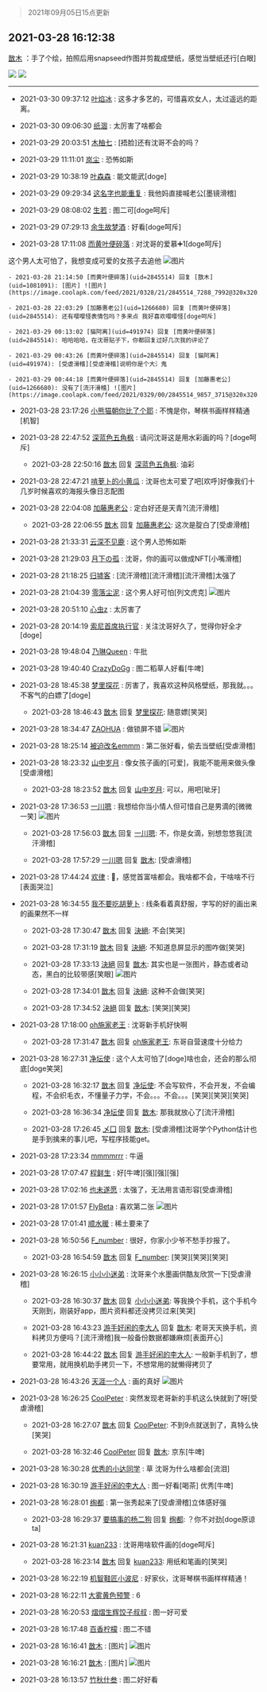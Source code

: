 > 2021年09月05日15点更新
<link rel="stylesheet" href="https://cdn.jsdelivr.net/gh/taotie6/sampleJSON@main/css/photo_show.css">


 ## 2021-03-28 16:12:38 

 [㪚木](https://www.coolapk.com/feed/25886645?shareKey=MDg1NDYyOGNhNzFkNjEzMTc3Y2M~) ：手了个绘，拍照后用snapseed作图并剪裁成壁纸，感觉当壁纸还行[白眼] 

<div class="album">
<img class="img-item" src="https://image.coolapk.com/feed/2021/0328/16/1081091_665c13a5_9153_9606@1956x4238.jpeg" />
<img class="img-item" src="https://image.coolapk.com/feed/2021/0328/16/1081091_b5fb2f96_9153_961@1953x4243.jpeg" />
</div>

 ------- 

- 2021-03-30 09:37:12 [叶焰冰](uid=1065430) : 这多才多艺的，可惜喜欢女人，太过遥远的距离。 

- 2021-03-30 09:06:30 [纸涸](uid=3690334) : 太厉害了啥都会 

- 2021-03-29 20:03:51 [木柚七](uid=1635067) : [捂脸]还有沈哥不会的吗？ 

- 2021-03-29 11:11:01 [岚尘](uid=1308250) : 恐怖如斯 

- 2021-03-29 10:38:19 [叶森森](uid=284955) : 能文能武[doge] 

- 2021-03-29 09:29:34 [这名字也能重复](uid=3799715) : 我他妈直接喊老公[墨镜滑稽] 

- 2021-03-29 08:08:02 [生若](uid=1594912) : 图二可[doge呵斥] 

- 2021-03-29 07:29:13 [余生故梦酒](uid=686082) : 好看[doge呵斥] 

- 2021-03-28 17:11:08 [而黄叶便碎落](uid=2845514) : 对沈哥的爱慕➕1[doge呵斥]

这个男人太可怕了，我想变成可爱的女孩子去追他 ![图片](https://image.coolapk.com/feed/2021/0328/17/2845514_2667_7874@142x130.jpg)

    - 2021-03-28 21:14:50 [而黄叶便碎落](uid=2845514) 回复 [㪚木](uid=1081091): [图片] ![图片](https://image.coolapk.com/feed/2021/0328/21/2845514_7288_7992@320x320.gif)

    - 2021-03-28 22:03:29 [加藤惠老公](uid=1266680) 回复 [而黄叶便碎落](uid=2845514): 还有嘤嘤怪表情包吗？多来点 我好喜欢嘤嘤怪[doge呵斥] 

    - 2021-03-29 00:13:02 [猫阿离](uid=491974) 回复 [而黄叶便碎落](uid=2845514): 哈哈哈哈，在沈哥贴子下，你都回复过好几次我的评论了 

    - 2021-03-29 00:43:26 [而黄叶便碎落](uid=2845514) 回复 [猫阿离](uid=491974): [受虐滑稽][受虐滑稽]说明你是个大氵鬼 

    - 2021-03-29 00:44:18 [而黄叶便碎落](uid=2845514) 回复 [加藤惠老公](uid=1266680): 没有了[流汗滑稽] ![图片](https://image.coolapk.com/feed/2021/0329/00/2845514_9857_3715@320x320.gif)

- 2021-03-28 23:17:26 [小熊猫朝你比了个耶](uid=4352062) : 不愧是你，琴棋书画样样精通[机智] 

- 2021-03-28 22:47:52 [深蓝色五角枫](uid=1803264) : 请问沈哥这是用水彩画的吗？[doge呵斥] 

    - 2021-03-28 22:50:16 [㪚木](uid=1081091) 回复 [深蓝色五角枫](uid=1803264): 油彩 

- 2021-03-28 22:47:21 [啃萝卜的小黄瓜](uid=6207401) : 沈哥也太可爱了吧[欢呼]好像我们十几岁时候喜欢的海报头像日志配图 

- 2021-03-28 22:04:08 [加藤惠老公](uid=1266680) : 定白好还是天青?[流汗滑稽] 

    - 2021-03-28 22:06:55 [㪚木](uid=1081091) 回复 [加藤惠老公](uid=1266680): 这次是腚白了[受虐滑稽] 

- 2021-03-28 21:33:31 [云深不见鹿](uid=630963) : 这个男人恐怖如斯 

- 2021-03-28 21:29:03 [月下の孤](uid=1813302) : 沈哥，你的画可以做成NFT[小嘴滑稽] 

- 2021-03-28 21:18:25 [归墟客](uid=3287587) : [流汗滑稽][流汗滑稽][流汗滑稽]太强了 

- 2021-03-28 21:04:39 [零落尘泥](uid=3648294) : 这个男人好可怕[列文虎克] ![图片](https://image.coolapk.com/feed/2021/0328/14/1259490_f93ff6b6_1542_1077@359x430.gif)

- 2021-03-28 20:51:10 [心虫z](uid=151532) : 太厉害了 

- 2021-03-28 20:14:19 [索尼首席执行官](uid=1421655) : 关注沈哥好久了，觉得你好全才[doge] 

- 2021-03-28 19:48:04 [乃琳Queen](uid=2370903) : 牛批 

- 2021-03-28 19:40:40 [CrazyDoGg](uid=1508206) : 图二稻草人好看[牛啤] 

- 2021-03-28 18:45:38 [梦里探花](uid=836750) : 厉害了，我喜欢这种风格壁纸，那我就。。。不客气的白嫖了[doge] 

    - 2021-03-28 18:46:43 [㪚木](uid=1081091) 回复 [梦里探花](uid=836750): 随意嫖[笑哭] 

- 2021-03-28 18:34:47 [ZAOHUA](uid=1930793) : 做锁屏不错 ![图片](https://image.coolapk.com/feed/2021/0328/18/1930793_e99efca1_7686_5177@1080x2340.jpeg)

- 2021-03-28 18:25:14 [被迫改名emmm](uid=3302275) : 第二张好看，偷去当壁纸[受虐滑稽] 

- 2021-03-28 18:23:32 [山中岁月](uid=2158518) : 像女孩子画的[可爱]，我能不能用来做头像[受虐滑稽] 

    - 2021-03-28 18:23:52 [㪚木](uid=1081091) 回复 [山中岁月](uid=2158518): 可以，用吧[呲牙] 

- 2021-03-28 17:36:53 [一川嗯](uid=1255162) : 我想给你当小情人但可惜自己是男滴的[微微一笑] ![图片](https://image.coolapk.com/feed/2021/0306/09/3268300_c19ef39c_5808_1397@256x256.gif)

    - 2021-03-28 17:56:03 [㪚木](uid=1081091) 回复 [一川嗯](uid=1255162): 不，你是女滴，别想忽悠我[流汗滑稽] 

    - 2021-03-28 17:57:29 [一川嗯](uid=1255162) 回复 [㪚木](uid=1081091): [受虐滑稽] 

- 2021-03-28 17:44:24 [欢律](uid=918479) : 🌿，感觉首富啥都会。我啥都不会，干啥啥不行[表面哭泣] 

- 2021-03-28 16:34:55 [我不要吃胡萝卜](uid=1770824) : 线条看着真舒服，字写的好的画出来的画果然不一样 

    - 2021-03-28 17:30:47 [㪚木](uid=1081091) 回复 [決絕](uid=2288436): 不会[笑哭] 

    - 2021-03-28 17:31:19 [㪚木](uid=1081091) 回复 [決絕](uid=2288436): 不知道息屏显示的图咋做[笑哭] 

    - 2021-03-28 17:33:13 [決絕](uid=2288436) 回复 [㪚木](uid=1081091): 其实也是一张图片，静态或者动态，黑白的比较带感[笑眼] ![图片](https://image.coolapk.com/feed/2020/0227/14/1087295_c6daf687_4012_9767@600x600.gif)

    - 2021-03-28 17:34:01 [㪚木](uid=1081091) 回复 [決絕](uid=2288436): 这种不会做[笑哭] 

    - 2021-03-28 17:34:52 [決絕](uid=2288436) 回复 [㪚木](uid=1081091): [笑哭][笑哭] 

- 2021-03-28 17:18:00 [oh施家老王](uid=1796584) : 沈哥新手机好快啊 

    - 2021-03-28 17:31:47 [㪚木](uid=1081091) 回复 [oh施家老王](uid=1796584): 东哥自营速度十分给力 

- 2021-03-28 16:27:31 [净坛使](uid=1518317) : 这个人太可怕了[doge]啥也会，还会的那么彻底[doge笑哭] 

    - 2021-03-28 16:32:17 [㪚木](uid=1081091) 回复 [净坛使](uid=1518317): 不会写软件，不会开发，不会编程，不会织毛衣，不懂量子力学，不会。。。不会。。。[笑哭][笑哭][笑哭] 

    - 2021-03-28 16:36:34 [净坛使](uid=1518317) 回复 [㪚木](uid=1081091): 那我就放心了[流汗滑稽] 

    - 2021-03-28 17:26:45 [乄囗](uid=759206) 回复 [㪚木](uid=1081091): [受虐滑稽]沈哥学个Python估计也是手到擒来的事儿吧，写程序技能get。 

- 2021-03-28 17:23:34 [mmmmrrr](uid=3384805) : 牛逼 

- 2021-03-28 17:07:47 [程鲜生](uid=845250) : 好[牛啤][强][强][强] 

- 2021-03-28 17:02:16 [也未遂愿](uid=3056500) : 太强了，无法用言语形容[受虐滑稽] 

- 2021-03-28 17:01:57 [FlyBeta](uid=507156) : 喜欢第二张 ![图片](https://image.coolapk.com/feed/2021/0328/17/507156_6a96fd4d_2099_9058@1080x2327.jpeg)

- 2021-03-28 17:01:41 [顺水暖](uid=2030768) : 稀土要来了 

- 2021-03-28 16:50:56 [F_number](uid=3294719) : 很好，你家小少爷不愁手抄报了。 

    - 2021-03-28 16:54:59 [㪚木](uid=1081091) 回复 [F_number](uid=3294719): [笑哭][笑哭][笑哭] 

- 2021-03-28 16:26:15 [小小小迷弟](uid=1846299) : 沈哥来个水墨画供酷友欣赏一下[受虐滑稽] 

    - 2021-03-28 16:30:37 [㪚木](uid=1081091) 回复 [小小小迷弟](uid=1846299): 等我换个手机，这个手机今天刚到，刚装好app，图片资料都还没拷贝过来[笑哭] 

    - 2021-03-28 16:43:23 [游手好闲的李大人](uid=1704844) 回复 [㪚木](uid=1081091): 老哥天天换手机，资料拷贝方便吗？[流汗滑稽]我一般备份数据都嫌麻烦[表面开心] 

    - 2021-03-28 16:44:22 [㪚木](uid=1081091) 回复 [游手好闲的李大人](uid=1704844): 一般新手机到了，想要常用，就用换机助手拷贝一下，不想常用的就懒得拷贝了 

- 2021-03-28 16:43:26 [天涯一个人](uid=3225865) : 画的真好 ![图片](https://image.coolapk.com/feed/2021/0328/16/3225865_cfb694f7_1005_7826@1080x2340.jpeg)

- 2021-03-28 16:26:25 [CoolPeter](uid=1437066) : 突然发现老哥新的手机这么快就到了呀[受虐滑稽] 

    - 2021-03-28 16:27:07 [㪚木](uid=1081091) 回复 [CoolPeter](uid=1437066): 不到9点就送到了，真特么快[笑哭] 

    - 2021-03-28 16:32:46 [CoolPeter](uid=1437066) 回复 [㪚木](uid=1081091): 京东[牛啤] 

- 2021-03-28 16:30:28 [优秀的小达同学](uid=3114536) : 草 沈哥为什么啥都会[流泪] 

- 2021-03-28 16:30:19 [游手好闲的李大人](uid=1704844) : 图一好看[喝茶]
优秀[牛啤] 

- 2021-03-28 16:28:01 [绚都](uid=655710) : 第一张秀起来了[受虐滑稽]立体感好强 

    - 2021-03-28 16:29:37 [要搞事的杨二狗](uid=2624224) 回复 [绚都](uid=655710): ？你不对劲[doge原谅ta] 

- 2021-03-28 16:21:31 [kuan233](uid=867999) : 沈哥用啥软件画的[doge呵斥] 

    - 2021-03-28 16:23:14 [㪚木](uid=1081091) 回复 [kuan233](uid=867999): 用纸和笔画的[笑哭] 

- 2021-03-28 16:22:19 [机智鞋匠小波尼](uid=844076) : 好家伙，沈哥琴棋书画样样精通！ 

- 2021-03-28 16:22:11 [大雾黄色预警](uid=655878) : 6 

- 2021-03-28 16:20:53 [熠熠生辉饺子叔叔](uid=2476035) : 图一好可爱 

- 2021-03-28 16:17:48 [百香柠檬](uid=2068085) : 图二不错 

- 2021-03-28 16:16:41 [㪚木](uid=1081091) : [图片] ![图片](https://image.coolapk.com/feed/2021/0328/16/1081091_2787c9b3_9400_1111@1080x2340.jpeg)

- 2021-03-28 16:16:21 [㪚木](uid=1081091) : [图片] ![图片](https://image.coolapk.com/feed/2021/0328/16/1081091_fc011893_9379_8627@1080x2340.jpeg)

- 2021-03-28 16:13:57 [竹秋什叁](uid=2319428) : 图二好好看 

